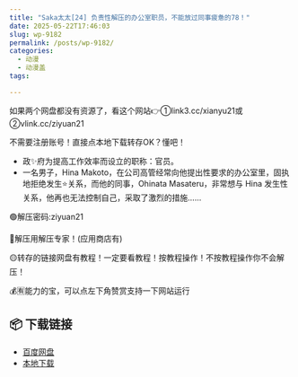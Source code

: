 ```yaml
---
title: "Saka太太[24] 负责性解压的办公室职员，不能放过同事疲惫的78！"
date: 2025-05-22T17:46:03
slug: wp-9182
permalink: /posts/wp-9182/
categories:
  - 动漫
  - 动漫盖
tags:

---
```


如果两个网盘都没有资源了，看这个网站👉①link3.cc/xianyu21或②vlink.cc/ziyuan21

不需要注册账号！直接点本地下载转存OK？懂吧！

*   政✨府为提高工作效率而设立的职称：官员。
*   一名男子，Hina Makoto，在公司高管经常向他提出性要求的办公室里，固执地拒绝发生⭐关系，而他的同事，Ohinata Masateru，非常想与 Hina 发生性关系，他再也无法控制自己，采取了激烈的措施……

🟢解压密码:ziyuan21

🔵解压用解压专家！(应用商店有)

🟡转存的链接网盘有教程！一定要看教程！按教程操作！不按教程操作你不会解压！

💰🈶能力的宝，可以点左下角赞赏支持一下网站运行

## 📦 下载链接
- [百度网盘](https://blziyuan21.com/pay-download/9182?key=5bc596651b&down_id=0)
- [本地下载](https://blziyuan21.com/pay-download/9182?key=5bc596651b&down_id=1)

